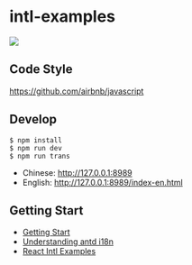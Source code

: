 # intl-examples

![](https://zos.alipayobjects.com/rmsportal/JoGKhgfuFXaJNzK.gif)

## Code Style

https://github.com/airbnb/javascript

## Develop


```
$ npm install
$ npm run dev
$ npm run trans
```

- Chinese: http://127.0.0.1:8989
- English: http://127.0.0.1:8989/index-en.html

## Getting Start

* [Getting Start](docs/getting-start.md)
* [Understanding antd i18n](docs/understanding-antd-i18n.md)
* [React Intl Examples](docs/react-intl-corner-cases.md)
